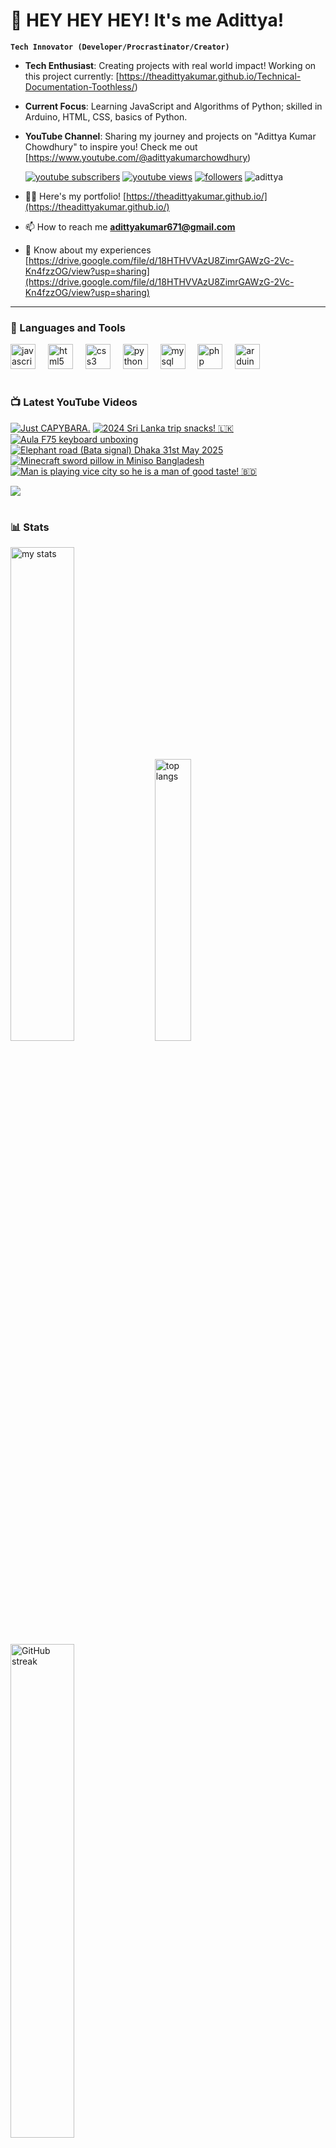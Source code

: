 # 👑 HEY HEY HEY! It's me Adittya!

**`Tech Innovator (Developer/Procrastinator/Creator)`**

- **Tech Enthusiast**: Creating projects with real world impact! Working on this project currently: [https://theadittyakumar.github.io/Technical-Documentation-Toothless/)
- **Current Focus**: Learning JavaScript and Algorithms of Python; skilled in Arduino, HTML, CSS, basics of Python.
- **YouTube Channel**: Sharing my journey and projects on "Adittya Kumar Chowdhury" to inspire you! Check me out [https://www.youtube.com/@adittyakumarchowdhury) 

   <p align="left">
      <a href="https://www.youtube.com/channel/UCu68HfYtlcXFI7kNhnSdspA?sub_confirmation=1">
         <img alt="youtube subscribers" title="Subscribe to my YouTube channel" src="https://custom-icon-badges.demolab.com/youtube/channel/subscribers/UCu68HfYtlcXFI7kNhnSdspA?color=%23E05D44&label=SUBSCRIBE&logo=video&logoColor=white&style=for-the-badge&labelColor=CE4630"/></a> 
      <a href="https://www.youtube.com/c/adittyakumarchowdhury">
         <img alt="youtube views" title="YouTube views" src="https://custom-icon-badges.demolab.com/youtube/channel/views/UCu68HfYtlcXFI7kNhnSdspA?color=%23E1AD0E&logo=eye&logoColor=white&style=for-the-badge&labelColor=C79600"/></a> 
      <a href="https://github.com/TheAdittyaKumar?tab=followers">
         <img alt="followers" title="Follow me on Github" src="https://custom-icon-badges.demolab.com/github/followers/TheAdittyaKumar?color=236ad3&labelColor=1155ba&style=for-the-badge&logo=person-add&label=Follow&logoColor=white"/></a>
      <img src="https://komarev.com/ghpvc/?username=TheAdittyaKumar&label=Profile%20views&color=0e75b6&style=flat" alt="adittya" />
   </p>


- 👨‍💻 Here's my portfolio! [https://theadittyakumar.github.io/](https://theadittyakumar.github.io/)

- 📫 How to reach me **adittyakumar671@gmail.com**

- 📄 Know about my experiences [https://drive.google.com/file/d/18HTHVVAzU8ZimrGAWzG-2Vc-Kn4fzzOG/view?usp=sharing](https://drive.google.com/file/d/18HTHVVAzU8ZimrGAWzG-2Vc-Kn4fzzOG/view?usp=sharing)

---

### 🧰 Languages and Tools

<div align="left">
  <img src="https://cdn.jsdelivr.net/gh/devicons/devicon/icons/javascript/javascript-original.svg" height="40" alt="javascript logo"  />
  <img width="12" />
  <img src="https://cdn.jsdelivr.net/gh/devicons/devicon/icons/html5/html5-original.svg" height="40" alt="html5 logo"  />
  <img width="12" />
  <img src="https://cdn.jsdelivr.net/gh/devicons/devicon/icons/css3/css3-original.svg" height="40" alt="css3 logo"  />
  <img width="12" />
  <img src="https://cdn.jsdelivr.net/gh/devicons/devicon/icons/python/python-original.svg" height="40" alt="python logo"  />
  <img width="12" />
  <img src="https://cdn.jsdelivr.net/gh/devicons/devicon/icons/mysql/mysql-original.svg" height="40" alt="mysql logo"  />
  <img width="12" />
  <img src="https://cdn.jsdelivr.net/gh/devicons/devicon/icons/php/php-original.svg" height="40" alt="php logo"  />
  <img width="12" />
  <img src="https://cdn.jsdelivr.net/gh/devicons/devicon/icons/arduino/arduino-original.svg" height="40" alt="arduino logo"  />
</div>


#

### 📺 Latest YouTube Videos

<!-- BEGIN YOUTUBE-CARDS -->
[![Just CAPYBARA.](https://ytcards.demolab.com/?id=zAJWq4P5a20&title=Just+CAPYBARA.&lang=en&timestamp=1748815516&background_color=%230d1117&title_color=%23ffffff&stats_color=%23dedede&max_title_lines=1&width=250&border_radius=5 "Just CAPYBARA.")](https://www.youtube.com/watch?v=zAJWq4P5a20)
[![2024 Sri Lanka trip snacks! 🇱🇰](https://ytcards.demolab.com/?id=2hJytVo5C4U&title=2024+Sri+Lanka+trip+snacks%21+%F0%9F%87%B1%F0%9F%87%B0&lang=en&timestamp=1748791437&background_color=%230d1117&title_color=%23ffffff&stats_color=%23dedede&max_title_lines=1&width=250&border_radius=5 "2024 Sri Lanka trip snacks! 🇱🇰")](https://www.youtube.com/watch?v=2hJytVo5C4U)
[![Aula F75 keyboard unboxing](https://ytcards.demolab.com/?id=OP8d3IphjY8&title=Aula+F75+keyboard+unboxing&lang=en&timestamp=1748728528&background_color=%230d1117&title_color=%23ffffff&stats_color=%23dedede&max_title_lines=1&width=250&border_radius=5 "Aula F75 keyboard unboxing")](https://www.youtube.com/watch?v=OP8d3IphjY8)
[![Elephant road (Bata signal) Dhaka 31st May 2025](https://ytcards.demolab.com/?id=C7Du4wj1F8Q&title=Elephant+road+%28Bata+signal%29+Dhaka+31st+May+2025&lang=en&timestamp=1748720863&background_color=%230d1117&title_color=%23ffffff&stats_color=%23dedede&max_title_lines=1&width=250&border_radius=5 "Elephant road (Bata signal) Dhaka 31st May 2025")](https://www.youtube.com/watch?v=C7Du4wj1F8Q)
[![Minecraft sword pillow in Miniso Bangladesh](https://ytcards.demolab.com/?id=n7i8b_SXydQ&title=Minecraft+sword+pillow+in+Miniso+Bangladesh&lang=en&timestamp=1748367314&background_color=%230d1117&title_color=%23ffffff&stats_color=%23dedede&max_title_lines=1&width=250&border_radius=5 "Minecraft sword pillow in Miniso Bangladesh")](https://www.youtube.com/watch?v=n7i8b_SXydQ)
[![Man is playing vice city so he is a man of good taste! 🇧🇩](https://ytcards.demolab.com/?id=iuFpmgQk6FY&title=Man+is+playing+vice+city+so+he+is+a+man+of+good+taste%21+%F0%9F%87%A7%F0%9F%87%A9&lang=en&timestamp=1748294565&background_color=%230d1117&title_color=%23ffffff&stats_color=%23dedede&max_title_lines=1&width=250&border_radius=5 "Man is playing vice city so he is a man of good taste! 🇧🇩")](https://www.youtube.com/watch?v=iuFpmgQk6FY)
<!-- END YOUTUBE-CARDS -->

[<img src="https://custom-icon-badges.demolab.com/badge/-Subscribe%20For%20More-red?style=for-the-badge&logo=video&logoColor=white"/>](https://www.youtube.com/channel/UCu68HfYtlcXFI7kNhnSdspA?sub_confirmation=1)

#

### 📊 Stats

<div align="left">
  <img alt="my stats" width="45%" src="https://github-readme-stats.vercel.app/api?username=TheAdittyaKumar&show_icons=true&hide_border=true&theme=vision-friendly-dark" />
  <img alt="top langs" width="34%" src="https://github-readme-stats.vercel.app/api/top-langs/?username=TheAdittyaKumar&layout=compact&hide_border=true&theme=vision-friendly-dark" />
  <img alt="GitHub streak" width="45%" src="https://github-readme-streak-stats.herokuapp.com/?user=TheAdittyaKumar&theme=vision-friendly-dark&hide_border=true" />

</div>



<!-- ![GitHub Streak](https://streak-stats.demolab.com?user=TheAdittyaKumar&theme=swift&border_radius=4.5) -->
#

